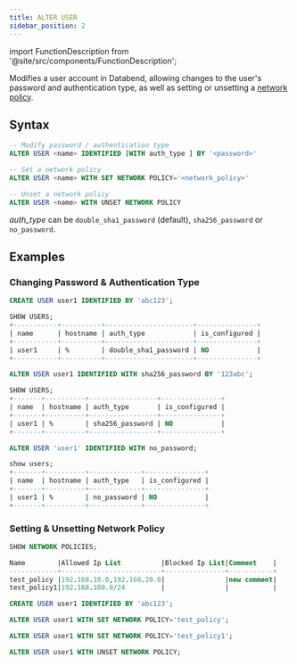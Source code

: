 ```yaml
---
title: ALTER USER
sidebar_position: 2
---
```

import FunctionDescription from '@site/src/components/FunctionDescription';

<FunctionDescription description="Introduced or updated: v1.2.30"/>

Modifies a user account in Databend, allowing changes to the user's password and authentication type, as well as setting or unsetting a [network policy](../101-network-policy/index.md).

## Syntax

```sql
-- Modify password / authentication type
ALTER USER <name> IDENTIFIED [WITH auth_type ] BY '<password>'

-- Set a network policy
ALTER USER <name> WITH SET NETWORK POLICY='<network_policy>'

-- Unset a network policy
ALTER USER <name> WITH UNSET NETWORK POLICY
```

*auth_type* can be `double_sha1_password` (default), `sha256_password` or `no_password`.

## Examples

### Changing Password & Authentication Type

```sql
CREATE USER user1 IDENTIFIED BY 'abc123';

SHOW USERS;
+-----------+----------+----------------------+---------------+
| name      | hostname | auth_type            | is_configured |
+-----------+----------+----------------------+---------------+
| user1     | %        | double_sha1_password | NO            |
+-----------+----------+----------------------+---------------+

ALTER USER user1 IDENTIFIED WITH sha256_password BY '123abc';

SHOW USERS;
+-------+----------+-----------------+---------------+
| name  | hostname | auth_type       | is_configured |
+-------+----------+-----------------+---------------+
| user1 | %        | sha256_password | NO            |
+-------+----------+-----------------+---------------+

ALTER USER 'user1' IDENTIFIED WITH no_password;

show users;
+-------+----------+-------------+---------------+
| name  | hostname | auth_type   | is_configured |
+-------+----------+-------------+---------------+
| user1 | %        | no_password | NO            |
+-------+----------+-------------+---------------+
```

### Setting & Unsetting Network Policy

```sql
SHOW NETWORK POLICIES;

Name        |Allowed Ip List          |Blocked Ip List|Comment    |
------------+-------------------------+---------------+-----------+
test_policy |192.168.10.0,192.168.20.0|               |new comment|
test_policy1|192.168.100.0/24         |               |           |

CREATE USER user1 IDENTIFIED BY 'abc123';

ALTER USER user1 WITH SET NETWORK POLICY='test_policy';

ALTER USER user1 WITH SET NETWORK POLICY='test_policy1';

ALTER USER user1 WITH UNSET NETWORK POLICY;
```